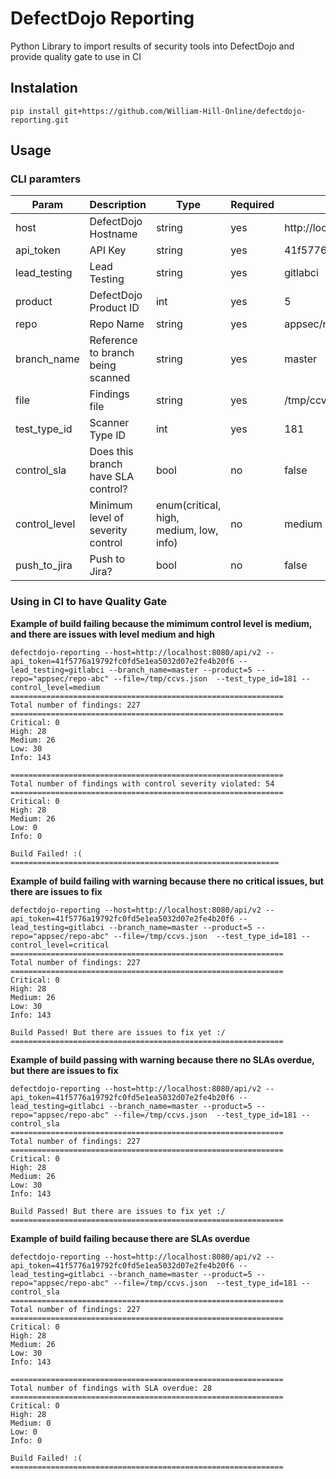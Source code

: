 # DefectDojo Reporting
Python Library to import results of security tools into DefectDojo and provide quality gate to use in CI

## Instalation

```
pip install git+https://github.com/William-Hill-Online/defectdojo-reporting.git
```

## Usage

### CLI paramters
| Param              | Description                         | Type                                     | Required | Example                                  |
|--------------------|-------------------------------------|------------------------------------------|----------|------------------------------------------|
| host               | DefectDojo Hostname                 | string                                   | yes      | http://localhost:8080/api/v2             |
| api_token          | API Key                             | string                                   | yes      | 41f5776a19792fc0fd5e1ea5032d07e2fe4b20f6 |
| lead_testing       | Lead Testing                        | string                                   | yes      | gitlabci                                 |
| product            | DefectDojo Product ID               | int                                      | yes      | 5                                        |
| repo               | Repo Name                           | string                                   | yes      | appsec/repo-abc                          |
| branch_name        | Reference to branch being scanned   | string                                   | yes      | master                                   |
| file               | Findings file                       | string                                   | yes      | /tmp/ccvs.json                           |
| test_type_id       | Scanner Type ID                     | int                                      | yes      | 181                                      |
| control_sla        | Does this branch have SLA control?  | bool                                     | no       | false                                    |
| control_level      | Minimum level of severity control   | enum(critical, high, medium, low, info)  | no       | medium                                   |
| push_to_jira       | Push to Jira?                       | bool                                     | no       | false                                    |


### Using in CI to have Quality Gate

**Example of build failing because the mimimum control level is medium, and there are issues with level medium and high**
```
defectdojo-reporting --host=http://localhost:8080/api/v2 --api_token=41f5776a19792fc0fd5e1ea5032d07e2fe4b20f6 --lead_testing=gitlabci --branch_name=master --product=5 --repo="appsec/repo-abc" --file=/tmp/ccvs.json  --test_type_id=181 --control_level=medium
=============================================================
Total number of findings: 227
=============================================================
Critical: 0
High: 28
Medium: 26
Low: 30
Info: 143

=============================================================
Total number of findings with control severity violated: 54
=============================================================
Critical: 0
High: 28
Medium: 26
Low: 0
Info: 0

Build Failed! :(
============================================================
```

**Example of build failing with warning because there no critical issues, but there are issues to fix**
```
defectdojo-reporting --host=http://localhost:8080/api/v2 --api_token=41f5776a19792fc0fd5e1ea5032d07e2fe4b20f6 --lead_testing=gitlabci --branch_name=master --product=5 --repo="appsec/repo-abc" --file=/tmp/ccvs.json  --test_type_id=181 --control_level=critical
=============================================================
Total number of findings: 227
=============================================================
Critical: 0
High: 28
Medium: 26
Low: 30
Info: 143

Build Passed! But there are issues to fix yet :/
=============================================================
```

**Example of build passing with warning because there no SLAs overdue, but there are issues to fix**
```
defectdojo-reporting --host=http://localhost:8080/api/v2 --api_token=41f5776a19792fc0fd5e1ea5032d07e2fe4b20f6 --lead_testing=gitlabci --branch_name=master --product=5 --repo="appsec/repo-abc" --file=/tmp/ccvs.json  --test_type_id=181 --control_sla
=============================================================
Total number of findings: 227
=============================================================
Critical: 0
High: 28
Medium: 26
Low: 30
Info: 143

Build Passed! But there are issues to fix yet :/
=============================================================
```

**Example of build failing because there are SLAs overdue**
```
defectdojo-reporting --host=http://localhost:8080/api/v2 --api_token=41f5776a19792fc0fd5e1ea5032d07e2fe4b20f6 --lead_testing=gitlabci --branch_name=master --product=5 --repo="appsec/repo-abc" --file=/tmp/ccvs.json  --test_type_id=181 --control_sla
=============================================================
Total number of findings: 227
=============================================================
Critical: 0
High: 28
Medium: 26
Low: 30
Info: 143

=============================================================
Total number of findings with SLA overdue: 28
=============================================================
Critical: 0
High: 28
Medium: 0
Low: 0
Info: 0

Build Failed! :(
=============================================================
```